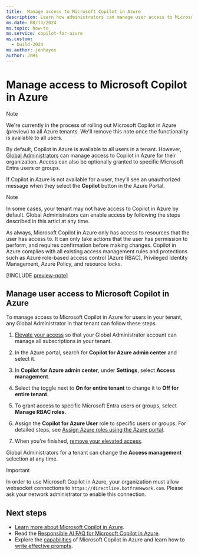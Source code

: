```yaml
---
title:  Manage access to Microsoft Copilot in Azure
description: Learn how administrators can manage user access to Microsoft Copilot in Azure.
ms.date: 08/13/2024
ms.topic: how-to
ms.service: copilot-for-azure
ms.custom:
  - build-2024
ms.author: jenhayes
author: JnHs
---
```


# Manage access to Microsoft Copilot in Azure

> [!NOTE]
> We're currently in the process of rolling out Microsoft Copilot in Azure (preview) to all Azure tenants. We'll remove this note once the functionality is available to all users.

By default, Copilot in Azure is available to all users in a tenant. However, [Global Administrators](/entra/identity/role-based-access-control/permissions-reference#global-administrator) can manage access to Copilot in Azure for their organization. Access can also be optionally granted to specific Microsoft Entra users or groups.

If Copilot in Azure is not available for a user, they'll see an unauthorized message when they select the **Copilot** button in the Azure Portal.

> [!NOTE]
> In some cases, your tenant may not have access to Copilot in Azure by default. Global Administrators can enable access by following the steps described in this articl at any time.

As always, Microsoft Copilot in Azure only has access to resources that the user has access to. It can only take actions that the user has permission to perform, and requires confirmation before making changes. Copilot in Azure complies with all existing access management rules and protections such as Azure role-based access control (Azure RBAC), Privileged Identity Management, Azure Policy, and resource locks.

[!INCLUDE [preview-note](includes/preview-note.md)]

## Manage user access to Microsoft Copilot in Azure

To manage access to Microsoft Copilot in Azure for users in your tenant, any Global Administrator in that tenant can follow these steps.

1. [Elevate your access](/azure/role-based-access-control/elevate-access-global-admin?tabs=azure-portal#step-1-elevate-access-for-a-global-administrator) so that your Global Administrator account can manage all subscriptions in your tenant.

1. In the Azure portal, search for **Copilot for Azure admin center** and select it.

1. In **Copilot for Azure admin center**, under **Settings**, select **Access management**.

1. Select the toggle next to **On for entire tenant** to change it to **Off for entire tenant**.

1. To grant access to specific Microsoft Entra users or groups, select **Manage RBAC roles**.

1. Assign the **Copilot for Azure User** role to specific users or groups. For detailed steps, see [Assign Azure roles using the Azure portal](/azure/role-based-access-control/role-assignments-portal).

1. When you're finished, [remove your elevated access](/azure/role-based-access-control/elevate-access-global-admin?tabs=azure-portal#step-2-remove-elevated-access).

Global Administrators for a tenant can change the **Access management** selection at any time.

> [!IMPORTANT]
> In order to use Microsoft Copilot in Azure, your organization must allow websocket connections to `https://directline.botframework.com`. Please ask your network administrator to enable this connection.



## Next steps

- [Learn more about Microsoft Copilot in Azure](overview.md).
- Read the [Responsible AI FAQ for Microsoft Copilot in Azure](responsible-ai-faq.md).
- Explore the [capabilities](capabilities.md) of Microsoft Copilot in Azure and learn how to [write effective prompts](write-effective-prompts.md).

